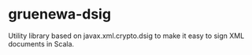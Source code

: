 gruenewa-dsig
=============

Utility library based on javax.xml.crypto.dsig to make it easy to sign
XML documents in Scala.